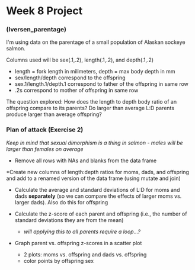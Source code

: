 # Week 8 Project 
### (Iversen_parentage)

I'm using data on the parentage of a small population of Alaskan sockeye salmon. 

Columns used will be sex(.1,.2), length(.1,.2), and depth(.1,.2)
  * length = fork length in milimeters, depth = max body depth in mm
  * sex/length/depth correspond to the offspring
  * sex.1/length.1/depth.1 correspond to father of the offspring in same row
  * .2s correspond to mother of offspring in same row

The question explored: How does the length to depth body ratio of an offspring compare to its parents? Do larger than average L:D parents produce larger than average offspring?

### Plan of attack (Exercise 2)

*Keep in mind that sexual dimorphism is a thing in salmon - males will be larger than females on average*

* Remove all rows with NAs and blanks from the data frame

*Create new columns of length:depth ratios for moms, dads, and offspring and add to a renamed version of the data frame (using mutate and join)

* Calculate the average and standard deviations of L:D for moms and dads **separately** (so we can compare the effects of larger moms vs. larger dads). Also do this for offspring

* Calculate the z-score of each parent and offspring (i.e., the number of standard deviations they are from the mean)
    * *will applying this to all parents require a loop...?*
 
* Graph parent vs. offspring z-scores in a scatter plot
    * 2 plots: moms vs. offspring and dads vs. offspring
    * color points by offspring sex 
